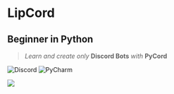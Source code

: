 # LipCord
## Beginner in Python
>*Learn and create only* **Discord Bots** *with* **PyCord**

![Discord](https://dcbadge.vercel.app/api/shield/421354821178884097?style=flat)
![PyCharm](https://img.shields.io/badge/PyCharm-Community-green)

![](https://cloud.einlip.net/s/B4x3jXGzarowCDo/download/standard.gif) 
